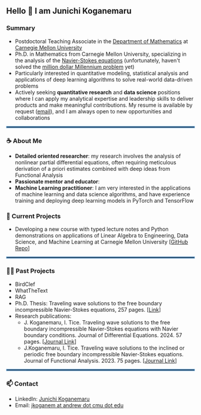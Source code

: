 <div id="toc">
  <ul style="list-style: none">
    <summary>
      <h2>
      Hello 👋 I am Junichi Koganemaru
      </h2>
    </summary>
  </ul>
</div>

### Summary

* Postdoctoral Teaching Associate in the [Department of Mathematics](https://www.cmu.edu/math/index.html) at [Carnegie Mellon University](https://www.cmu.edu/)
* Ph.D. in Mathematics from Carnegie Mellon University, specializing in the analysis of the [Navier-Stokes equations](https://en.wikipedia.org/wiki/Navier%E2%80%93Stokes_equations) (unfortunately, haven't solved the [million dollar Millennium problem](https://en.wikipedia.org/wiki/Navier%E2%80%93Stokes_existence_and_smoothness) yet)
* Particularly interested in quantitative modeling, statistical analysis and applications of deep learning algorithms to solve real-world data-driven problems 
* Actively seeking **quantitative research** and **data science** positions where I can apply my analytical expertise and leadership skills to deliver products and make meaningful contributions. My resume is available by request ([email](mailto:jkoganem@gmail.com)), and I am always open to new opportunities and collaborations

<hr style="border:2px solid #4682b4">

### ☕ About Me

* **Detailed oriented researcher**: my research involves the analysis of nonlinear partial differential equations, often requiring meticulous derivation of a priori estimates combined with deep ideas from Functional Analysis 
* **Passionate mentor and educator**:  
* **Machine Learning practitioner**: I am very interested in the applications of machine learning and data science algorithms, and have experience training and deploying deep learning models in PyTorch and TensorFlow

### 🤔 Current Projects

* Developing a new course with typed lecture notes and Python demonstrations on applications of Linear Algebra to Engineering, Data Science, and Machine Learning at Carnegie Mellon University [[GitHub Repo](https://github.com/jkoganem/Teaching-Advanced-Linear-Algebra-21366)]


<hr style="border:2px solid #4682b4">

### 🧑‍🏫 Past Projects
* BirdClef  
* WhatTheText
* RAG 
* Ph.D. Thesis: Traveling wave solutions to the free boundary incompressible Navier-Stokes equations, 257 pages. [[Link](https://kilthub.cmu.edu/articles/thesis/Traveling_wave_solutions_to_the_free_boundary_incompressible_Navier-Stokes_equations/24053892?file=42184224)]
* Research publications:
    * J. Koganemaru, I. Tice. Traveling wave solutions to the free boundary incompressible Navier-Stokes equations with Navier boundary conditions. Journal of Differential Equations. 2024. 57 pages. [[Journal Link](https://www.sciencedirect.com/science/article/pii/S0022039624004741)]
    * J.Koganemaru, I. Tice. Traveling wave solutions to the inclined or periodic free boundary incompressible Navier-Stokes equations. Journal of Functional Analysis. 2023. 75 pages. [[Journal Link](https://www.sciencedirect.com/science/article/pii/S0022123623002148)]

<hr style="border:2px solid #4682b4">

### 📫 Contact 

* LinkedIn: [Junichi Koganemaru](https://www.linkedin.com/in/junichi-koganemaru/)
* Email: [jkoganem at andrew dot cmu dot edu](mailto:jkoganem@andrew.cmu.edu)



<!-- 

<hr style="border:2px solid #4682b4">

## 🤔 Current Projects 


<!--
**jkoganem/jkoganem** is a ✨ _special_ ✨ repository because its `README.md` (this file) appears on your GitHub profile.

Here are some ideas to get you started:

- 🔭 I’m currently working on ...
- 🌱 I’m currently learning ...
- 👯 I’m looking to collaborate on ...
- 🤔 I’m looking for help with ...
- 💬 Ask me about ...
- 
- 😄 Pronouns: ...
- ⚡ Fun fact: ...
-->

<!-- 

## 📫 How to reach me: ... --> 